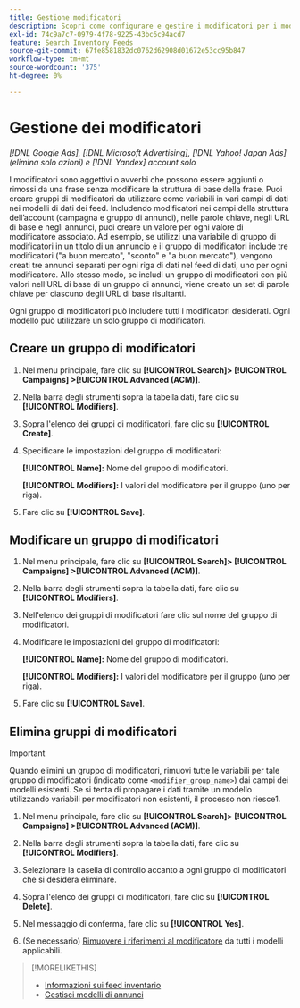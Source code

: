 ```yaml
---
title: Gestione modificatori
description: Scopri come configurare e gestire i modificatori per i modelli di annunci per i feed di dati di inventario.
exl-id: 74c9a7c7-0979-4f78-9225-43bc6c94acd7
feature: Search Inventory Feeds
source-git-commit: 67fe8581832dc0762d62908d01672e53cc95b847
workflow-type: tm+mt
source-wordcount: '375'
ht-degree: 0%

---
```


# Gestione dei modificatori

*[!DNL Google Ads], [!DNL Microsoft Advertising], [!DNL Yahoo! Japan Ads] (elimina solo azioni) e [!DNL Yandex] account solo*

I modificatori sono aggettivi o avverbi che possono essere aggiunti o rimossi da una frase senza modificare la struttura di base della frase. Puoi creare gruppi di modificatori da utilizzare come variabili in vari campi di dati nei modelli di dati dei feed. Includendo modificatori nei campi della struttura dell’account (campagna e gruppo di annunci), nelle parole chiave, negli URL di base e negli annunci, puoi creare un valore per ogni valore di modificatore associato. Ad esempio, se utilizzi una variabile di gruppo di modificatori in un titolo di un annuncio e il gruppo di modificatori include tre modificatori (&quot;a buon mercato&quot;, &quot;sconto&quot; e &quot;a buon mercato&quot;), vengono creati tre annunci separati per ogni riga di dati nel feed di dati, uno per ogni modificatore. Allo stesso modo, se includi un gruppo di modificatori con più valori nell’URL di base di un gruppo di annunci, viene creato un set di parole chiave per ciascuno degli URL di base risultanti.

Ogni gruppo di modificatori può includere tutti i modificatori desiderati. Ogni modello può utilizzare un solo gruppo di modificatori.

## Creare un gruppo di modificatori

1. Nel menu principale, fare clic su **[!UICONTROL Search]> [!UICONTROL Campaigns] >[!UICONTROL Advanced (ACM)]**.

1. Nella barra degli strumenti sopra la tabella dati, fare clic su **[!UICONTROL Modifiers]**.

1. Sopra l&#39;elenco dei gruppi di modificatori, fare clic su **[!UICONTROL Create]**.

1. Specificare le impostazioni del gruppo di modificatori:

   **[!UICONTROL Name]:** Nome del gruppo di modificatori.

   **[!UICONTROL Modifiers]:** I valori del modificatore per il gruppo (uno per riga).

1. Fare clic su **[!UICONTROL Save]**.

## Modificare un gruppo di modificatori

1. Nel menu principale, fare clic su **[!UICONTROL Search]> [!UICONTROL Campaigns] >[!UICONTROL Advanced (ACM)]**.

1. Nella barra degli strumenti sopra la tabella dati, fare clic su **[!UICONTROL Modifiers]**.

1. Nell&#39;elenco dei gruppi di modificatori fare clic sul nome del gruppo di modificatori.

1. Modificare le impostazioni del gruppo di modificatori:

   **[!UICONTROL Name]:** Nome del gruppo di modificatori.

   **[!UICONTROL Modifiers]:** I valori del modificatore per il gruppo (uno per riga).

1. Fare clic su **[!UICONTROL Save]**.

## Elimina gruppi di modificatori

>[!IMPORTANT]
>
>Quando elimini un gruppo di modificatori, rimuovi tutte le variabili per tale gruppo di modificatori (indicato come `<modifier_group_name>`) dai campi dei modelli esistenti. Se si tenta di propagare i dati tramite un modello utilizzando variabili per modificatori non esistenti, il processo non riesce1.

1. Nel menu principale, fare clic su **[!UICONTROL Search]> [!UICONTROL Campaigns] >[!UICONTROL Advanced (ACM)]**.

1. Nella barra degli strumenti sopra la tabella dati, fare clic su **[!UICONTROL Modifiers]**.

1. Selezionare la casella di controllo accanto a ogni gruppo di modificatori che si desidera eliminare.

1. Sopra l&#39;elenco dei gruppi di modificatori, fare clic su **[!UICONTROL Delete]**.

1. Nel messaggio di conferma, fare clic su **[!UICONTROL Yes]**.

1. (Se necessario) [Rimuovere i riferimenti al modificatore](/help/search-social-commerce/campaign-management/inventory-feeds/ad-templates/ad-template-manage.md) da tutti i modelli applicabili.

>[!MORELIKETHIS]
>
>* [Informazioni sui feed inventario](/help/search-social-commerce/campaign-management/inventory-feeds/inventory-feeds-about.md)
>* [Gestisci modelli di annunci](/help/search-social-commerce/campaign-management/inventory-feeds/ad-templates/ad-template-manage.md)
